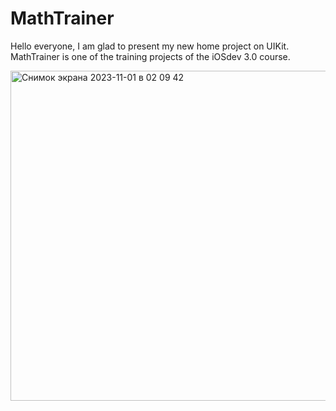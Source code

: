 # MathTrainer
Hello everyone, I am glad to present my new home project on UIKit. 
MathTrainer is one of the training projects of the iOSdev 3.0 course.

<img width="528" alt="Снимок экрана 2023-11-01 в 02 09 42" src="https://github.com/ikurlovich/MathTrainer/assets/126816902/110ff5ab-55e3-4418-8063-e9d4dd341ab1">
